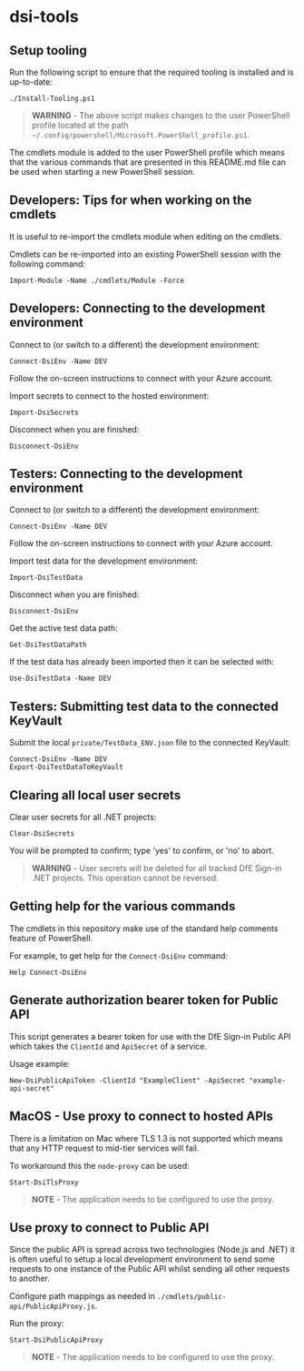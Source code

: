# dsi-tools

## Setup tooling

Run the following script to ensure that the required tooling is installed and is up-to-date:

```pwsh
./Install-Tooling.ps1
```

> **WARNING** - The above script makes changes to the user PowerShell profile located at the path `~/.config/powershell/Microsoft.PowerShell_profile.ps1`.

The cmdlets module is added to the user PowerShell profile which means that the various commands that are presented in this README.md file can be used when starting a new PowerShell session.


## Developers: Tips for when working on the cmdlets

It is useful to re-import the cmdlets module when editing on the cmdlets.

Cmdlets can be re-imported into an existing PowerShell session with the following command:

```pwsh
Import-Module -Name ./cmdlets/Module -Force
```


## Developers: Connecting to the development environment

Connect to (or switch to a different) the development environment:

```pwsh
Connect-DsiEnv -Name DEV
```

Follow the on-screen instructions to connect with your Azure account.

Import secrets to connect to the hosted environment:

```pwsh
Import-DsiSecrets
```

Disconnect when you are finished:

```pwsh
Disconnect-DsiEnv
```


## Testers: Connecting to the development environment

Connect to (or switch to a different) the development environment:

```pwsh
Connect-DsiEnv -Name DEV
```

Follow the on-screen instructions to connect with your Azure account.

Import test data for the development environment:

```pwsh
Import-DsiTestData
```

Disconnect when you are finished:

```pwsh
Disconnect-DsiEnv
```

Get the active test data path:

```pwsh
Get-DsiTestDataPath
```

If the test data has already been imported then it can be selected with:

```pwsh
Use-DsiTestData -Name DEV
```


## Testers: Submitting test data to the connected KeyVault

Submit the local `private/TestData_ENV.json` file to the connected KeyVault:

```pwsh
Connect-DsiEnv -Name DEV
Export-DsiTestDataToKeyVault
```


## Clearing all local user secrets

Clear user secrets for all .NET projects:

```pwsh
Clear-DsiSecrets
```

You will be prompted to confirm; type 'yes' to confirm, or 'no' to abort.

> **WARNING** - User secrets will be deleted for all tracked DfE Sign-in .NET projects. This operation cannot be reversed.


## Getting help for the various commands

The cmdlets in this repository make use of the standard help comments feature of PowerShell.

For example, to get help for the `Connect-DsiEnv` command:

```pwsh
Help Connect-DsiEnv
```


## Generate authorization bearer token for Public API

This script generates a bearer token for use with the DfE Sign-in Public API which takes the `ClientId` and `ApiSecret` of a service.

Usage example:

```pwsh
New-DsiPublicApiToken -ClientId "ExampleClient" -ApiSecret "example-api-secret"
```


## MacOS - Use proxy to connect to hosted APIs

There is a limitation on Mac where TLS 1.3 is not supported which means that any HTTP request to mid-tier services will fail.

To workaround this the `node-proxy` can be used:

```pwsh
Start-DsiTlsProxy
```

> **NOTE** - The application needs to be configured to use the proxy.


## Use proxy to connect to Public API

Since the public API is spread across two technologies (Node.js and .NET) it is often useful to setup a local development environment to send some requests to one instance of the Public API whilst sending all other requests to another.

Configure path mappings as needed in `./cmdlets/public-api/PublicApiProxy.js`.

Run the proxy:

```pwsh
Start-DsiPublicApiProxy
```

> **NOTE** - The application needs to be configured to use the proxy.
